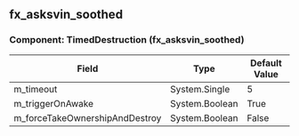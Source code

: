 ## fx_asksvin_soothed

### Component: TimedDestruction (fx_asksvin_soothed)

|Field|Type|Default Value|
|---|---|---|
|m_timeout|System.Single|5|
|m_triggerOnAwake|System.Boolean|True|
|m_forceTakeOwnershipAndDestroy|System.Boolean|False|

